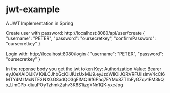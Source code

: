 # jwt-example
A JWT Implementation in Spring

Create user with password:
http://localhost:8080/api/user/create
{
    "username": "PETER",
    "password": "oursecretkey",
    "confirmPassword": "oursecretkey"
}

Login with:
http://localhost:8080/login
{
    "username": "PETER",
    "password": "oursecretkey"
}

In the reponse body you get the jwt token
Key: Authorization
Value: Bearer eyJ0eXAiOiJKV1QiLCJhbGciOiJIUzUxMiJ9.eyJzdWIiOiJQRVRFUiIsImV4cCI6MTY4MzMxNTE3NX0.G8adQO3gElMQI9f6Paq7EYMu8ZTIbFyGZqv1EM3kQx_UmGPb-diuuPOyTzhmkZahv3K8S1izgVNn1QK-yxcJpg

